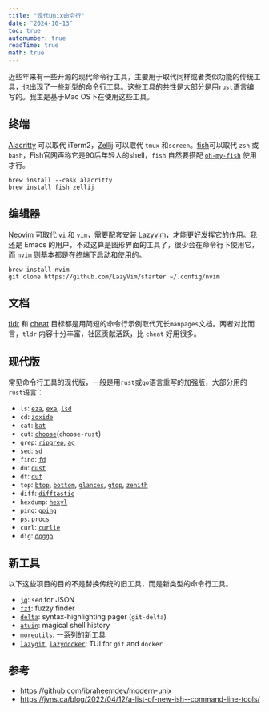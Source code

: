 ```yaml
---
title: "现代Unix命令行"
date: "2024-10-13"
toc: true
autonumber: true
readTime: true
math: true
---
```


近些年来有一些开源的现代命令行工具，主要用于取代同样或者类似功能的传统工具，也出现了一些新型的命令行工具。这些工具的共性是大部分是用`rust`语言编写的。我主是基于Mac OS下在使用这些工具。

## 终端

[Alacritty][alacritty] 可以取代 iTerm2，[Zellij][zellij] 可以取代 `tmux` 和`screen`。[fish][fish]可以取代 `zsh` 或 `bash`，Fish官网声称它是90后年轻人的shell，`fish` 自然要搭配 [`oh-my-fish`][omf] 使用才行。

```shell
brew install --cask alacritty
brew install fish zellij 
```
## 编辑器

[Neovim][nvim] 可取代 `vi` 和 `vim`，需要配套安装 [Lazyvim][lazyvim]，才能更好发挥它的作用。我还是 Emacs 的用户，不过这算是图形界面的工具了，很少会在命令行下使用它，而 `nvim` 则基本都是在终端下启动和使用的。

```shell
brew install nvim
git clone https://github.com/LazyVim/starter ~/.config/nvim
```

## 文档

[tldr][tldr] 和 [cheat][cheat] 目标都是用简短的命令行示例取代冗长`manpages`文档。两者对比而言，`tldr` 内容十分丰富，社区贡献活跃，比 `cheat` 好用很多。

## 现代版

常见命令行工具的现代版，一般是用`rust`或`go`语言重写的加强版，大部分用的`rust`语言：

- `ls`: [`eza`][eza], [`exa`][exa], [`lsd`][lsd]
- `cd`: [`zoxide`][zoxide]
- `cat`: [`bat`][bat]
- `cut`: [`choose`][choose](`choose-rust`)
- `grep`: [`ripgrep`][rg], [`ag`][ag]
- `sed`: [`sd`][sd]
- `find`: [`fd`][fd]
- `du`: [`dust`][dust]
- `df`: [`duf`][duf]
- `top`: [`btop`][btop], [`bottom`][btm], [`glances`][glances], [`gtop`][gtop], [`zenith`][zenith]
- `diff`: [`difftastic`][difft]
- `hexdump`: [`hexyl`][hex]
- `ping`: [`gping`][gping]
- `ps`: [`procs`][procs]
- `curl`: [`curlie`][curlie]
- `dig`: [`doggo`][doggo]

## 新工具

以下这些项目的目的不是替换传统的旧工具，而是新类型的命令行工具。

- [`jq`][jq]: `sed` for JSON
- [`fzf`][fzf]: fuzzy finder
- [`delta`][delta]: syntax-highlighting pager (`git-delta`)
- [`atuin`][atuin]: magical shell history
- [`moreutils`][moreutils]: 一系列的新工具
- [`lazygit`][lazygit], [`lazydocker`][lazydocker]: TUI for `git` and `docker`
  
## 参考

- https://github.com/ibraheemdev/modern-unix
- https://jvns.ca/blog/2022/04/12/a-list-of-new-ish--command-line-tools/

[omf]: https://github.com/oh-my-fish/oh-my-fish
[alacritty]: https://github.com/alacritty/alacritty
[zellij]: https://github.com/zellij-org/zellij
[fish]: https://fishshell.com
[nvim]: https://neovim.io
[lazyvim]: https://www.lazyvim.org
[tldr]: https://tldr.sh/
[cheat]: https://github.com/cheat/cheat

[rg]: https://github.com/BurntSushi/ripgrep/
[ag]: https://github.com/ggreer/the_silver_searcher
[eza]: https://github.com/eza-community/eza
[exa]: https://github.com/ogham/exa
[lsd]: https://github.com/lsd-rs/lsd
[bat]: https://github.com/sharkdp/bat
[dust]: https://github.com/bootandy/dust
[duf]: https://github.com/muesli/duf
[fd]: https://github.com/sharkdp/fd
[choose]: https://github.com/theryangeary/choose
[zenith]: https://github.com/bvaisvil/zenith
[btop]: https://github.com/aristocratos/btop 
[glances]:https://github.com/nicolargo/glances
[gtop]: https://github.com/aksakalli/gtop
[btm]: https://github.com/ClementTsang/bottom
[difft]: https://github.com/Wilfred/difftastic
[sd]: https://github.com/chmln/sd
[hex]: https://github.com/sharkdp/hexyl
[zoxide]: https://github.com/ajeetdsouza/zoxide
[gping]: https://github.com/orf/gping
[procs]: https://github.com/dalance/procs
[curlie]: https://github.com/rs/curlie
[doggo]: https://github.com/mr-karan/doggo

[jq]: https://github.com/jqlang/jq
[fzf]: https://github.com/junegunn/fzf
[delta]: https://github.com/dandavison/delta
[moreutils]: https://joeyh.name/code/moreutils/
[atuin]: https://github.com/atuinsh/atuin
[lazygit]: https://github.com/jesseduffield/lazygit
[lazydocker]: https://github.com/jesseduffield/lazydocker
